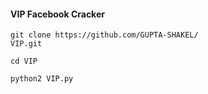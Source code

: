 #### VIP Facebook Cracker

````python2
git clone https://github.com/GUPTA-SHAKEL/
VIP.git

cd VIP

python2 VIP.py
